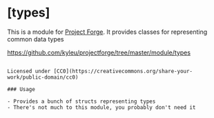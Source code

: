 <!--- Content managed by Project Forge, see [projectforge.md] for details. -->
# [types]

This is a module for [Project Forge](https://projectforge.dev). It provides classes for representing common data types

https://github.com/kyleu/projectforge/tree/master/module/types

~~~~### License

Licensed under [CC0](https://creativecommons.org/share-your-work/public-domain/cc0)

### Usage

- Provides a bunch of structs representing types
- There's not much to this module, you probably don't need it
